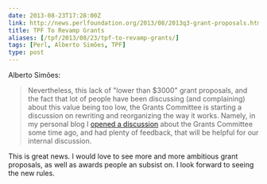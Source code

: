 ```yaml
--- 
date: 2013-08-23T17:28:00Z
link: http://news.perlfoundation.org/2013/08/2013q3-grant-proposals.html
title: TPF To Revamp Grants
aliases: [/tpf/2013/08/23/tpf-to-revamp-grants/]
tags: [Perl, Alberto Simões, TPF]
type: post
---
```


Alberto Simões:

> Nevertheless, this lack of "lower than $3000" grant proposals, and the fact
> that lot of people have been discussing (and complaining) about this value
> being too low, the Grants Committee is starting a discussion on rewriting
> and reorganizing the way it works. Namely, in my personal blog I
> [opened a discussion] about the Grants Committee some time ago, and had
> plenty of feedback, that will be helpful for our internal discussion.

[opened a discussion]: http://blogs.perl.org/users/alberto_simoes/2013/02/about-the-grants-committee.html

This is great news. I would love to see more and more ambitious grant
proposals, as well as awards people an subsist on. I look forward to seeing
the new rules.
